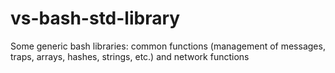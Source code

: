 # vs-bash-std-library
Some generic bash libraries: common functions (management of messages, traps, arrays, hashes, strings, etc.) and network functions
